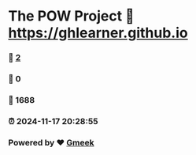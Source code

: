 # The POW Project :link: https://ghlearner.github.io 
### :page_facing_up: [2](https://ghlearner.github.io/tag.html) 
### :speech_balloon: 0 
### :hibiscus: 1688 
### :alarm_clock: 2024-11-17 20:28:55 
### Powered by :heart: [Gmeek](https://github.com/Meekdai/Gmeek)
